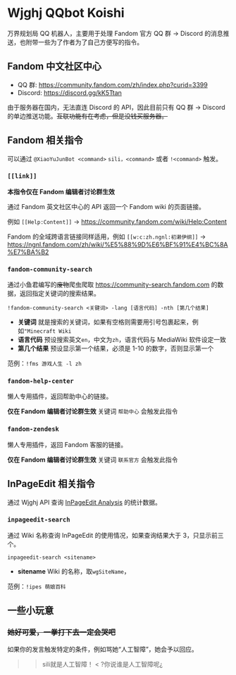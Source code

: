 # Wjghj QQbot Koishi

万界规划局 QQ 机器人，主要用于处理 Fandom 官方 QQ 群 → Discord 的消息推送，也附带一些为了作者为了自己方便写的指令。

## Fandom 中文社区中心

- QQ 群: https://community.fandom.com/zh/index.php?curid=3399
- Discord: https://discord.gg/kK5Ttan

由于服务器在国内，无法直连 Discord 的 API，因此目前只有 QQ 群 → Discord 的单边推送功能。~~互联功能有在考虑，但是没钱买服务器。~~

## Fandom 相关指令

可以通过 `@XiaoYuJunBot <command>` `sili，<command>` 或者 `!<command>` 触发。

### `[[link]]`

**本指令仅在 Fandom 编辑者讨论群生效**

通过 Fandom 英文社区中心的 API 返回一个 Fandom wiki 的页面链接。

例如 `[[Help:Content]]` → https://community.fandom.com/wiki/Help:Content

Fandom 的全域跨语言链接同样适用，例如 `[[w:c:zh.ngnl:初濑伊纲]]` → https://ngnl.fandom.com/zh/wiki/%E5%88%9D%E6%BF%91%E4%BC%8A%E7%BA%B2

### `fandom-community-search`

通过小鱼君编写的~~废物~~爬虫爬取 https://community-search.fandom.com 的数据，返回指定关键词的搜索结果。

`!fandom-community-search <关键词> -lang [语言代码] -nth [第几个结果]`

- **关键词** 就是搜索的关键词，如果有空格则需要用引号包裹起来，例如`"Minecraft Wiki`
- **语言代码** 预设搜索英文`en`，中文为`zh`，语言代码与 MediaWiki 软件设定一致
- **第几个结果** 预设显示第一个结果，必须是 1-10 的数字，否则显示第一个

范例：`!fms 游戏人生 -l zh`

### `fandom-help-center`

懒人专用插件，返回帮助中心的链接。

**仅在 Fandom 编辑者讨论群生效** 关键词 `帮助中心` 会触发此指令

### `fandom-zendesk`

懒人专用插件，返回 Fandom 客服的链接。

**仅在 Fandom 编辑者讨论群生效** 关键词 `联系官方` 会触发此指令

## InPageEdit 相关指令

通过 Wjghj API 查询 [InPageEdit Analysis](https://dragon-fish.github.io/inpageedit-v2/analysis/) 的统计数据。

### `inpageedit-search`

通过 Wiki 名称查询 InPageEdit 的使用情况，如果查询结果大于 3，只显示前三个。

`inpageedit-search <sitename>`

- **sitename** Wiki 的名称，取`wgSiteName`，

范例：`!ipes 萌娘百科`

## 一些小玩意

### ~~她好可爱，一拳打下去一定会哭吧~~


如果你的发言触发特定的条件，例如骂她“人工智障”，她会予以回应。

> > sili就是人工智障！
> < ?你说谁是人工智障呢¿